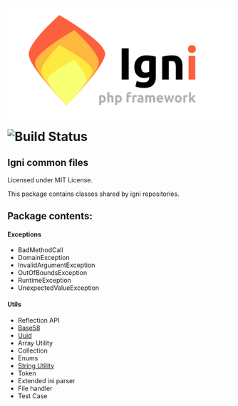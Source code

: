 # ![Igni logo](./logo/full.svg)![Build Status](https://travis-ci.org/igniphp/common.svg?branch=master)

## Igni common files
Licensed under MIT License.

This package contains classes shared by igni repositories.


## Package contents:

#### Exceptions
- BadMethodCall
- DomainException
- InvalidArgumentException
- OutOfBoundsException
- RuntimeException
- UnexpectedValueException

#### Utils
- Reflection API
- [Base58](docs/Base58.md)
- [Uuid](docs/Uuid.md)
- Array Utility
- Collection
- Enums
- [String Utility](docs/StringUtils.md)
- Token
- Extended ini parser
- File handler
- Test Case
